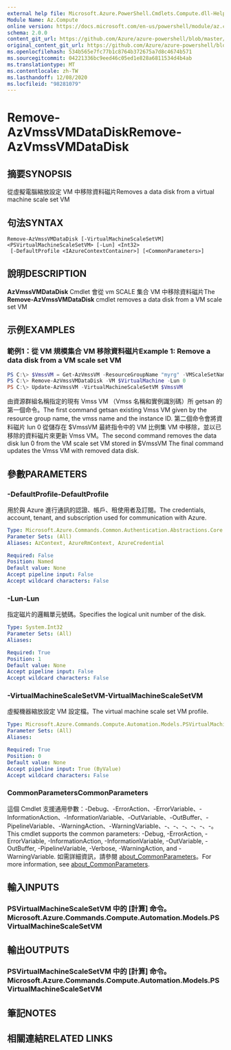 ```yaml
---
external help file: Microsoft.Azure.PowerShell.Cmdlets.Compute.dll-Help.xml
Module Name: Az.Compute
online version: https://docs.microsoft.com/en-us/powershell/module/az.compute/remove-azvmssvmdatadisk
schema: 2.0.0
content_git_url: https://github.com/Azure/azure-powershell/blob/master/src/Compute/Compute/help/Remove-AzVmssVMDataDisk.md
original_content_git_url: https://github.com/Azure/azure-powershell/blob/master/src/Compute/Compute/help/Remove-AzVmssVMDataDisk.md
ms.openlocfilehash: 534b565e7fc77b1c8764b372675a7d8c4674b571
ms.sourcegitcommit: 04221336bc9eed46c05ed1e828a6811534d4b4ab
ms.translationtype: MT
ms.contentlocale: zh-TW
ms.lasthandoff: 12/08/2020
ms.locfileid: "98281079"
---
```

# <span data-ttu-id="58fe9-101">Remove-AzVmssVMDataDisk</span><span class="sxs-lookup"><span data-stu-id="58fe9-101">Remove-AzVmssVMDataDisk</span></span>

## <span data-ttu-id="58fe9-102">摘要</span><span class="sxs-lookup"><span data-stu-id="58fe9-102">SYNOPSIS</span></span>
<span data-ttu-id="58fe9-103">從虛擬電腦縮放設定 VM 中移除資料磁片</span><span class="sxs-lookup"><span data-stu-id="58fe9-103">Removes a data disk from a virtual machine scale set VM</span></span>

## <span data-ttu-id="58fe9-104">句法</span><span class="sxs-lookup"><span data-stu-id="58fe9-104">SYNTAX</span></span>

```
Remove-AzVmssVMDataDisk [-VirtualMachineScaleSetVM] <PSVirtualMachineScaleSetVM> [-Lun] <Int32>
 [-DefaultProfile <IAzureContextContainer>] [<CommonParameters>]
```

## <span data-ttu-id="58fe9-105">說明</span><span class="sxs-lookup"><span data-stu-id="58fe9-105">DESCRIPTION</span></span>
<span data-ttu-id="58fe9-106">**AzVmssVMDataDisk** Cmdlet 會從 vm SCALE 集合 VM 中移除資料磁片</span><span class="sxs-lookup"><span data-stu-id="58fe9-106">The **Remove-AzVmssVMDataDisk** cmdlet removes a data disk from a VM scale set VM</span></span>

## <span data-ttu-id="58fe9-107">示例</span><span class="sxs-lookup"><span data-stu-id="58fe9-107">EXAMPLES</span></span>

### <span data-ttu-id="58fe9-108">範例1：從 VM 規模集合 VM 移除資料磁片</span><span class="sxs-lookup"><span data-stu-id="58fe9-108">Example 1: Remove a data disk from a VM scale set VM</span></span>
```powershell
PS C:\> $VmssVM = Get-AzVmssVM -ResourceGroupName "myrg" -VMScaleSetName "myvmss" -InstanceId 0 
PS C:\> Remove-AzVmssVMDataDisk -VM $VirtualMachine -Lun 0
PS C:\> Update-AzVmssVM -VirtualMachineScaleSetVM $VmssVM
```

<span data-ttu-id="58fe9-109">由資源群組名稱指定的現有 Vmss VM （Vmss 名稱和實例識別碼）所 getsan 的第一個命令。</span><span class="sxs-lookup"><span data-stu-id="58fe9-109">The first command getsan existing Vmss VM given by the resource group name, the vmss name and the instance ID.</span></span>
<span data-ttu-id="58fe9-110">第二個命令會將資料磁片 lun 0 從儲存在 $VmssVM 最終指令中的 VM 比例集 VM 中移除，並以已移除的資料磁片來更新 Vmss VM。</span><span class="sxs-lookup"><span data-stu-id="58fe9-110">The second command removes the data disk lun 0 from the VM scale set VM stored in $VmssVM The final command updates the Vmss VM with removed data disk.</span></span>

## <span data-ttu-id="58fe9-111">參數</span><span class="sxs-lookup"><span data-stu-id="58fe9-111">PARAMETERS</span></span>

### <span data-ttu-id="58fe9-112">-DefaultProfile</span><span class="sxs-lookup"><span data-stu-id="58fe9-112">-DefaultProfile</span></span>
<span data-ttu-id="58fe9-113">用於與 Azure 進行通訊的認證、帳戶、租使用者及訂閱。</span><span class="sxs-lookup"><span data-stu-id="58fe9-113">The credentials, account, tenant, and subscription used for communication with Azure.</span></span>

```yaml
Type: Microsoft.Azure.Commands.Common.Authentication.Abstractions.Core.IAzureContextContainer
Parameter Sets: (All)
Aliases: AzContext, AzureRmContext, AzureCredential

Required: False
Position: Named
Default value: None
Accept pipeline input: False
Accept wildcard characters: False
```

### <span data-ttu-id="58fe9-114">-Lun</span><span class="sxs-lookup"><span data-stu-id="58fe9-114">-Lun</span></span>
<span data-ttu-id="58fe9-115">指定磁片的邏輯單元號碼。</span><span class="sxs-lookup"><span data-stu-id="58fe9-115">Specifies the logical unit number of the disk.</span></span>

```yaml
Type: System.Int32
Parameter Sets: (All)
Aliases:

Required: True
Position: 1
Default value: None
Accept pipeline input: False
Accept wildcard characters: False
```

### <span data-ttu-id="58fe9-116">-VirtualMachineScaleSetVM</span><span class="sxs-lookup"><span data-stu-id="58fe9-116">-VirtualMachineScaleSetVM</span></span>
<span data-ttu-id="58fe9-117">虛擬機器縮放設定 VM 設定檔。</span><span class="sxs-lookup"><span data-stu-id="58fe9-117">The virtual machine scale set VM profile.</span></span>

```yaml
Type: Microsoft.Azure.Commands.Compute.Automation.Models.PSVirtualMachineScaleSetVM
Parameter Sets: (All)
Aliases:

Required: True
Position: 0
Default value: None
Accept pipeline input: True (ByValue)
Accept wildcard characters: False
```

### <span data-ttu-id="58fe9-118">CommonParameters</span><span class="sxs-lookup"><span data-stu-id="58fe9-118">CommonParameters</span></span>
<span data-ttu-id="58fe9-119">這個 Cmdlet 支援通用參數：-Debug、-ErrorAction、-ErrorVariable、-InformationAction、-InformationVariable、-OutVariable、-OutBuffer、-PipelineVariable、-WarningAction、-WarningVariable、-、-、-、-、-、-。</span><span class="sxs-lookup"><span data-stu-id="58fe9-119">This cmdlet supports the common parameters: -Debug, -ErrorAction, -ErrorVariable, -InformationAction, -InformationVariable, -OutVariable, -OutBuffer, -PipelineVariable, -Verbose, -WarningAction, and -WarningVariable.</span></span> <span data-ttu-id="58fe9-120">如需詳細資訊，請參閱 [about_CommonParameters](http://go.microsoft.com/fwlink/?LinkID=113216)。</span><span class="sxs-lookup"><span data-stu-id="58fe9-120">For more information, see [about_CommonParameters](http://go.microsoft.com/fwlink/?LinkID=113216).</span></span>

## <span data-ttu-id="58fe9-121">輸入</span><span class="sxs-lookup"><span data-stu-id="58fe9-121">INPUTS</span></span>

### <span data-ttu-id="58fe9-122">PSVirtualMachineScaleSetVM 中的 [計算] 命令。</span><span class="sxs-lookup"><span data-stu-id="58fe9-122">Microsoft.Azure.Commands.Compute.Automation.Models.PSVirtualMachineScaleSetVM</span></span>

## <span data-ttu-id="58fe9-123">輸出</span><span class="sxs-lookup"><span data-stu-id="58fe9-123">OUTPUTS</span></span>

### <span data-ttu-id="58fe9-124">PSVirtualMachineScaleSetVM 中的 [計算] 命令。</span><span class="sxs-lookup"><span data-stu-id="58fe9-124">Microsoft.Azure.Commands.Compute.Automation.Models.PSVirtualMachineScaleSetVM</span></span>

## <span data-ttu-id="58fe9-125">筆記</span><span class="sxs-lookup"><span data-stu-id="58fe9-125">NOTES</span></span>

## <span data-ttu-id="58fe9-126">相關連結</span><span class="sxs-lookup"><span data-stu-id="58fe9-126">RELATED LINKS</span></span>
